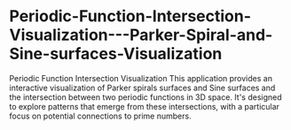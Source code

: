 # Periodic-Function-Intersection-Visualization---Parker-Spiral-and-Sine-surfaces-Visualization
Periodic Function Intersection Visualization This application provides an interactive visualization of Parker spirals surfaces and Sine surfaces and the intersection between two periodic functions in 3D space. It's designed to explore patterns that emerge from these intersections, with a particular focus on potential connections to prime numbers.
